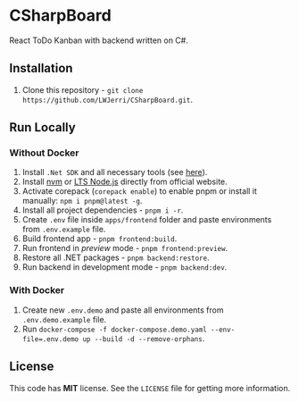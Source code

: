 # CSharpBoard

React ToDo Kanban with backend written on C#.

## Installation

1. Clone this repository - `git clone https://github.com/LWJerri/CSharpBoard.git`.

## Run Locally

### Without Docker

1. Install `.Net SDK` and all necessary tools (see [here](https://code.visualstudio.com/docs/csharp/get-started)).
2. Install [nvm](https://github.com/nvm-sh/nvm) or [LTS Node.js](https://nodejs.org) directly from official website.
3. Activate corepack (`corepack enable`) to enable pnpm or install it manually: `npm i pnpm@latest -g`.
4. Install all project dependencies - `pnpm i -r`.
5. Create `.env` file inside `apps/frontend` folder and paste environments from `.env.example` file.
6. Build frontend app - `pnpm frontend:build`.
7. Run frontend in _preview_ mode - `pnpm frontend:preview`.
8. Restore all .NET packages - `pnpm backend:restore`.
9. Run backend in development mode - `pnpm backend:dev`.

### With Docker

1. Create new `.env.demo` and paste all environments from `.env.demo.example` file.
1. Run `docker-compose -f docker-compose.demo.yaml --env-file=.env.demo up --build -d --remove-orphans`.

## License

This code has **MIT** license. See the `LICENSE` file for getting more information.
